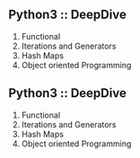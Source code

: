 ## Python3 :: DeepDive

1. Functional
2. Iterations and Generators
3. Hash Maps
4. Object oriented Programming
## Python3 :: DeepDive

1. Functional
2. Iterations and Generators
3. Hash Maps
4. Object oriented Programming
